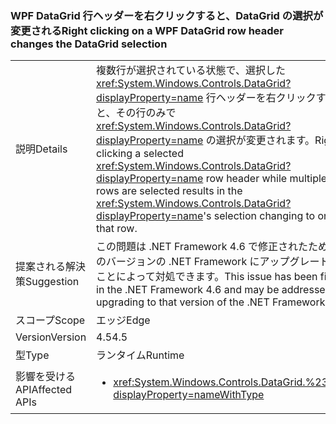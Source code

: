 ### <a name="right-clicking-on-a-wpf-datagrid-row-header-changes-the-datagrid-selection"></a><span data-ttu-id="6e572-101">WPF DataGrid 行ヘッダーを右クリックすると、DataGrid の選択が変更される</span><span class="sxs-lookup"><span data-stu-id="6e572-101">Right clicking on a WPF DataGrid row header changes the DataGrid selection</span></span>

|   |   |
|---|---|
|<span data-ttu-id="6e572-102">説明</span><span class="sxs-lookup"><span data-stu-id="6e572-102">Details</span></span>|<span data-ttu-id="6e572-103">複数行が選択されている状態で、選択した <xref:System.Windows.Controls.DataGrid?displayProperty=name> 行ヘッダーを右クリックすると、その行のみで <xref:System.Windows.Controls.DataGrid?displayProperty=name> の選択が変更されます。</span><span class="sxs-lookup"><span data-stu-id="6e572-103">Right-clicking a selected <xref:System.Windows.Controls.DataGrid?displayProperty=name> row header while multiple rows are selected results in the <xref:System.Windows.Controls.DataGrid?displayProperty=name>'s selection changing to only that row.</span></span>|
|<span data-ttu-id="6e572-104">提案される解決策</span><span class="sxs-lookup"><span data-stu-id="6e572-104">Suggestion</span></span>|<span data-ttu-id="6e572-105">この問題は .NET Framework 4.6 で修正されたため、このバージョンの .NET Framework にアップグレードすることによって対処できます。</span><span class="sxs-lookup"><span data-stu-id="6e572-105">This issue has been fixed in the .NET Framework 4.6 and may be addressed by upgrading to that version of the .NET Framework.</span></span>|
|<span data-ttu-id="6e572-106">スコープ</span><span class="sxs-lookup"><span data-stu-id="6e572-106">Scope</span></span>|<span data-ttu-id="6e572-107">エッジ</span><span class="sxs-lookup"><span data-stu-id="6e572-107">Edge</span></span>|
|<span data-ttu-id="6e572-108">Version</span><span class="sxs-lookup"><span data-stu-id="6e572-108">Version</span></span>|<span data-ttu-id="6e572-109">4.5</span><span class="sxs-lookup"><span data-stu-id="6e572-109">4.5</span></span>|
|<span data-ttu-id="6e572-110">型</span><span class="sxs-lookup"><span data-stu-id="6e572-110">Type</span></span>|<span data-ttu-id="6e572-111">ランタイム</span><span class="sxs-lookup"><span data-stu-id="6e572-111">Runtime</span></span>|
|<span data-ttu-id="6e572-112">影響を受ける API</span><span class="sxs-lookup"><span data-stu-id="6e572-112">Affected APIs</span></span>|<ul><li><xref:System.Windows.Controls.DataGrid.%23ctor?displayProperty=nameWithType></li></ul>|

